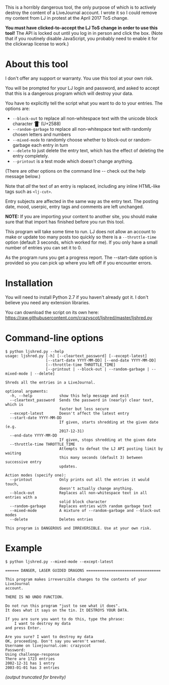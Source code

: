 This is a horribly dangerous tool, the only purpose of which is to actively
destroy the content of a LiveJournal account. I wrote it so I could remove
my content from LJ in protest at the April 2017 ToS change.

**You must have clicked-to-accept the LJ ToS change in order to use this
tool!** The API is locked out until you log in in person and click the box.
(Note that if you routinely disable JavaScript, you probably need to enable
it for the clickwrap license to work.)

# About this tool #

I don't offer any support or warranty. You use this tool at your own risk.

You will be prompted for your LJ login and password, and asked to accept that this is a dangerous
program which will destroy your data.

You have to explicitly tell the script what you want to do to your entries.
The options are:

* `--block-out` to replace all non-whitespace text with the unicode block character '█' (U+2588)
* `--random-garbage` to replace all non-whitespace text with randomly chosen letters and numbers
* `--mixed-mode` to randomly choose whether to block-out or random-garbage each entry in turn
* `--delete` to just delete the entry text, which has the effect of deleting the entry completely.
* `--printout` is a test mode which doesn't change anything.

(There are other options on the command line -- check out the help message below.)

Note that *all* the text of an entry is replaced, including any inline HTML-like tags such as `<lj-cut>`. 

Entry subjects are affected in the same way as the entry text. The posting
date, mood, userpic, entry tags and comments are left unchanged.

**NOTE:** If you are importing your content to another site, you should make
sure that that import has finished before you run this tool.

This program will take some time to run. LJ does not allow an account to make
or update too many posts too quickly so there is a `--throttle-time` option
(default 3 seconds, which worked for me).  If you only have a small number of entries you
can set it to 0.

As the program runs you get a progress report. The --start-date option is
provided so you can pick up where you left off if you encounter errors.

# Installation #

You will need to install Python 2.7 if you haven't already got it. I don't believe you need any extension libraries.

You can download the script on its own here: https://raw.githubusercontent.com/crazyscot/ljshred/master/ljshred.py

# Command-line options #

~~~~
$ python ljshred.py --help
usage: ljshred.py [-h] [--cleartext_password] [--except-latest]
                  [--start-date YYYY-MM-DD] [--end-date YYYY-MM-DD]
                  [--throttle-time THROTTLE_TIME]
                  [--printout | --block-out | --random-garbage | --mixed-mode | --delete]

Shreds all the entries in a LiveJournal.

optional arguments:
  -h, --help            show this help message and exit
  --cleartext_password  Sends the password in (nearly) clear text, which is
                        faster but less secure
  --except-latest       Doesn't affect the latest entry
  --start-date YYYY-MM-DD
                        If given, starts shredding at the given date (e.g.
                        2017-12-31)
  --end-date YYYY-MM-DD
                        If given, stops shredding at the given date
  --throttle-time THROTTLE_TIME
                        Attempts to defeat the LJ API posting limit by waiting
                        this many seconds (default 3) between successive entry
                        updates.

Action modes (specify one):
  --printout            Only prints out all the entries it would touch,
                        doesn't actually change anything.
  --block-out           Replaces all non-whitespace text in all entries with a
                        solid block character
  --random-garbage      Replaces entries with random garbage text
  --mixed-mode          A mixture of --random-garbage and --block-out modes
  --delete              Deletes entries

This program is DANGEROUS and IRREVERSIBLE. Use at your own risk.
~~~~

# Example #

~~~~
$ python ljshred.py --mixed-mode --except-latest

====== DANGER, LASER GUIDED DRAGONS =================================

This program makes irreversible changes to the contents of your LiveJournal
account.

THERE IS NO UNDO FUNCTION.

Do not run this program "just to see what it does".
It does what it says on the tin. It DESTROYS YOUR DATA.

If you are sure you want to do this, type the phrase:
    I want to destroy my data
and press Enter.
        
Are you sure? I want to destroy my data
OK, proceeding. Don't say you weren't warned.
Username on livejournal.com: crazyscot
Password: 
Using challenge-response
There are 1723 entries
2002-12-31 has 1 entry
2003-01-01 has 3 entries
~~~~
*(output truncated for brevity)*
